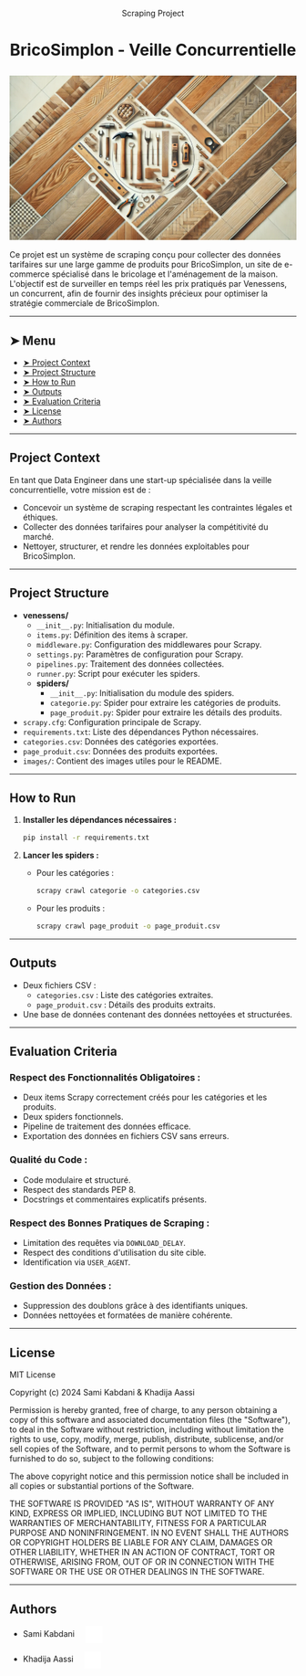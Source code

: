 
<p align="center">Scraping Project</p>

# <p align="center">BricoSimplon - Veille Concurrentielle</p>
<p align="center">
    <img src="images/banner.png" alt="Banner">
</p>

Ce projet est un système de scraping conçu pour collecter des données tarifaires sur une large gamme de produits pour BricoSimplon, un site de e-commerce spécialisé dans le bricolage et l'aménagement de la maison. L'objectif est de surveiller en temps réel les prix pratiqués par Venessens, un concurrent, afin de fournir des insights précieux pour optimiser la stratégie commerciale de BricoSimplon.

---

## ➤ Menu

* [➤ Project Context](#-project-context)
* [➤ Project Structure](#-project-structure)
* [➤ How to Run](#-how-to-run)
* [➤ Outputs](#-outputs)
* [➤ Evaluation Criteria](#-evaluation-criteria)
* [➤ License](#-license)
* [➤ Authors](#-authors)

---

## Project Context

En tant que Data Engineer dans une start-up spécialisée dans la veille concurrentielle, votre mission est de :
- Concevoir un système de scraping respectant les contraintes légales et éthiques.
- Collecter des données tarifaires pour analyser la compétitivité du marché.
- Nettoyer, structurer, et rendre les données exploitables pour BricoSimplon.

---

## Project Structure

- **venessens/**
    - `__init__.py`: Initialisation du module.
    - `items.py`: Définition des items à scraper.
    - `middleware.py`: Configuration des middlewares pour Scrapy.
    - `settings.py`: Paramètres de configuration pour Scrapy.
    - `pipelines.py`: Traitement des données collectées.
    - `runner.py`: Script pour exécuter les spiders.
    - **spiders/**
        - `__init__.py`: Initialisation du module des spiders.
        - `categorie.py`: Spider pour extraire les catégories de produits.
        - `page_produit.py`: Spider pour extraire les détails des produits.
- `scrapy.cfg`: Configuration principale de Scrapy.
- `requirements.txt`: Liste des dépendances Python nécessaires.
- `categories.csv`: Données des catégories exportées.
- `page_produit.csv`: Données des produits exportées.
- `images/`: Contient des images utiles pour le README.

---

## How to Run

1. **Installer les dépendances nécessaires :**
    ```bash
    pip install -r requirements.txt
    ```

2. **Lancer les spiders :**
    - Pour les catégories :
        ```bash
        scrapy crawl categorie -o categories.csv
        ```
    - Pour les produits :
        ```bash
        scrapy crawl page_produit -o page_produit.csv
        ```

---

## Outputs

- Deux fichiers CSV :
    - `categories.csv` : Liste des catégories extraites.
    - `page_produit.csv` : Détails des produits extraits.
- Une base de données contenant des données nettoyées et structurées.

---

## Evaluation Criteria

### Respect des Fonctionnalités Obligatoires :
- Deux items Scrapy correctement créés pour les catégories et les produits.
- Deux spiders fonctionnels.
- Pipeline de traitement des données efficace.
- Exportation des données en fichiers CSV sans erreurs.

### Qualité du Code :
- Code modulaire et structuré.
- Respect des standards PEP 8.
- Docstrings et commentaires explicatifs présents.

### Respect des Bonnes Pratiques de Scraping :
- Limitation des requêtes via `DOWNLOAD_DELAY`.
- Respect des conditions d'utilisation du site cible.
- Identification via `USER_AGENT`.

### Gestion des Données :
- Suppression des doublons grâce à des identifiants uniques.
- Données nettoyées et formatées de manière cohérente.

---

## License

MIT License

Copyright (c) 2024 Sami Kabdani & Khadija Aassi

Permission is hereby granted, free of charge, to any person obtaining a copy
of this software and associated documentation files (the "Software"), to deal
in the Software without restriction, including without limitation the rights to use, copy, modify, merge, publish, distribute, sublicense, and/or sell copies of the Software, and to permit persons to whom the Software is furnished to do so, subject to the following conditions:

The above copyright notice and this permission notice shall be included in all copies or substantial portions of the Software.

THE SOFTWARE IS PROVIDED "AS IS", WITHOUT WARRANTY OF ANY KIND, EXPRESS OR IMPLIED, INCLUDING BUT NOT LIMITED TO THE WARRANTIES OF MERCHANTABILITY, FITNESS FOR A PARTICULAR PURPOSE AND NONINFRINGEMENT. IN NO EVENT SHALL THE AUTHORS OR COPYRIGHT HOLDERS BE LIABLE FOR ANY CLAIM, DAMAGES OR OTHER LIABILITY, WHETHER IN AN ACTION OF CONTRACT, TORT OR OTHERWISE, ARISING FROM, OUT OF OR IN CONNECTION WITH THE SOFTWARE OR THE USE OR OTHER DEALINGS IN THE SOFTWARE.

---

## Authors

- Sami Kabdani  <a href="https://github.com/Sami-Kbdn" target="_blank"> 
    <img loading="lazy" src="images/github-mark.png" width="30" height="30" style="vertical-align: middle; margin-left: 15px;" alt="GitHub Logo">
  </a>

- Khadija Aassi  <a href="https://github.com/Khadaassi" target="_blank"> 
    <img loading="lazy" src="images/github-mark.png" width="30" height="30" style="vertical-align: middle; margin-left: 15px;" alt="GitHub Logo">
  </a>